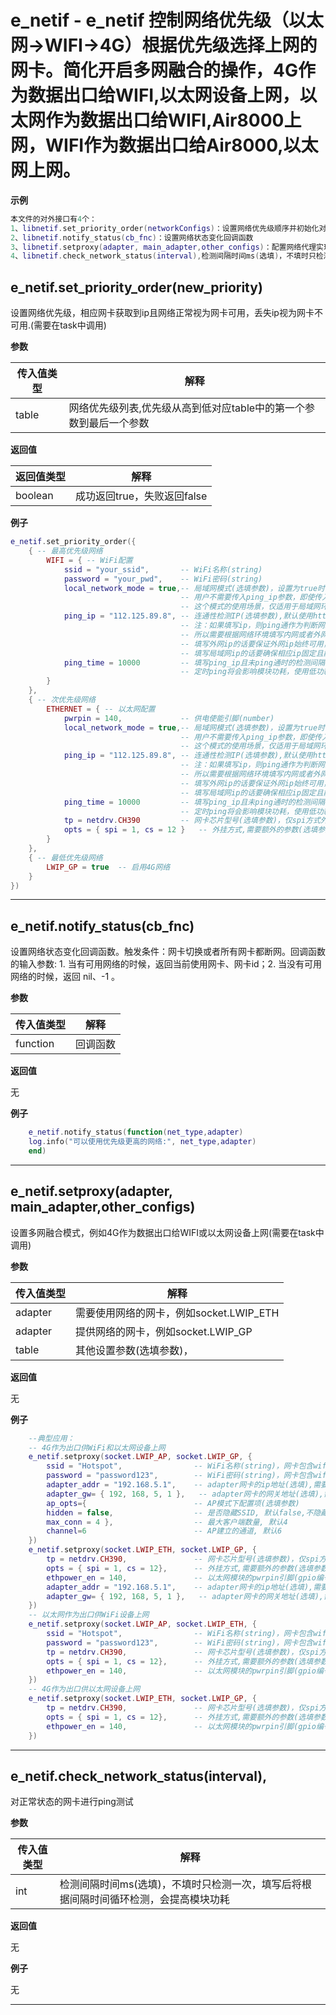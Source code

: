 # e_netif - e_netif 控制网络优先级（以太网->WIFI->4G）根据优先级选择上网的网卡。简化开启多网融合的操作，4G作为数据出口给WIFI,以太网设备上网，以太网作为数据出口给WIFI,Air8000上网，WIFI作为数据出口给Air8000,以太网上网。

**示例**

```lua
本文件的对外接口有4个：
1、libnetif.set_priority_order(networkConfigs)：设置网络优先级顺序并初始化对应网络(需要在task中调用)
2、libnetif.notify_status(cb_fnc)：设置网络状态变化回调函数
3、libnetif.setproxy(adapter, main_adapter,other_configs)：配置网络代理实现多网融合(需要在task中调用)
4、libnetif.check_network_status(interval),检测间隔时间ms(选填)，不填时只检测一次，填写后将根据间隔时间循环检测，会提高模块功耗

```

## e_netif.set_priority_order(new_priority)

设置网络优先级，相应网卡获取到ip且网络正常视为网卡可用，丢失ip视为网卡不可用.(需要在task中调用)

**参数**

|传入值类型|解释|
|-|-|
|table|网络优先级列表,优先级从高到低对应table中的第一个参数到最后一个参数|

**返回值**

|返回值类型|解释|
|-|-|
|boolean|成功返回true，失败返回false|

**例子**

```lua
e_netif.set_priority_order({
    { -- 最高优先级网络
        WIFI = { -- WiFi配置
            ssid = "your_ssid",       -- WiFi名称(string)
            password = "your_pwd",    -- WiFi密码(string)
            local_network_mode = true,-- 局域网模式(选填参数)，设置为true时，libnetif会自动将ping_ip设置为网卡的网关ip。
                                      -- 用户不需要传入ping_ip参数，即使传入了，也无效。
                                      -- 这个模式的使用场景，仅适用于局域网环境；可以访问外网时，不要使用
            ping_ip = "112.125.89.8", -- 连通性检测IP(选填参数),默认使用httpdns获取baidu.com的ip作为判断条件，
                                      -- 注：如果填写ip，则ping通作为判断网络是否可用的条件，
                                      -- 所以需要根据网络环境填写内网或者外网ip,
                                      -- 填写外网ip的话要保证外网ip始终可用，
                                      -- 填写局域网ip的话要确保相应ip固定且能够被ping通
            ping_time = 10000         -- 填写ping_ip且未ping通时的检测间隔(ms, 可选，默认为10秒)
                                      -- 定时ping将会影响模块功耗，使用低功耗模式的话可以适当延迟间隔时间
        }
    },
    { -- 次优先级网络
        ETHERNET = { -- 以太网配置
            pwrpin = 140,             -- 供电使能引脚(number)
            local_network_mode = true,-- 局域网模式(选填参数)，设置为true时，libnetif会自动将ping_ip设置为网卡的网关ip。
                                      -- 用户不需要传入ping_ip参数，即使传入了，也无效。
                                      -- 这个模式的使用场景，仅适用于局域网环境；可以访问外网时，不要使用
            ping_ip = "112.125.89.8", -- 连通性检测IP(选填参数),默认使用httpdns获取baidu.com的ip作为判断条件，
                                      -- 注：如果填写ip，则ping通作为判断网络是否可用的条件，
                                      -- 所以需要根据网络环境填写内网或者外网ip,
                                      -- 填写外网ip的话要保证外网ip始终可用，
                                      -- 填写局域网ip的话要确保相应ip固定且能够被ping通
            ping_time = 10000         -- 填写ping_ip且未ping通时的检测间隔(ms, 可选,默认为10秒)
                                      -- 定时ping将会影响模块功耗，使用低功耗模式的话可以适当延迟间隔时间
            tp = netdrv.CH390         -- 网卡芯片型号(选填参数)，仅spi方式外挂以太网时需要填写。
            opts = { spi = 1, cs = 12 }   -- 外挂方式,需要额外的参数(选填参数)，仅spi方式外挂以太网时需要填写。
        }
    },
    { -- 最低优先级网络
        LWIP_GP = true  -- 启用4G网络
    }
})

```

---

## e_netif.notify_status(cb_fnc)

设置网络状态变化回调函数。触发条件：网卡切换或者所有网卡都断网。回调函数的输入参数: 1. 当有可用网络的时候，返回当前使用网卡、网卡id；2. 当没有可用网络的时候，返回 nil、-1 。

**参数**

|传入值类型|解释|
|-|-|
|function|回调函数|

**返回值**

无

**例子**

```lua
    e_netif.notify_status(function(net_type,adapter)
    log.info("可以使用优先级更高的网络:", net_type,adapter)
    end)

```

---

## e_netif.setproxy(adapter, main_adapter,other_configs)

设置多网融合模式，例如4G作为数据出口给WIFI或以太网设备上网(需要在task中调用)

**参数**

|传入值类型|解释|
|-|-|
|adapter|需要使用网络的网卡，例如socket.LWIP_ETH|
|adapter|提供网络的网卡，例如socket.LWIP_GP|
|table|其他设置参数(选填参数)，|

**返回值**

无

**例子**

```lua
    --典型应用：
    -- 4G作为出口供WiFi和以太网设备上网
    e_netif.setproxy(socket.LWIP_AP, socket.LWIP_GP, {
        ssid = "Hotspot",                -- WiFi名称(string)，网卡包含wifi时填写
        password = "password123",        -- WiFi密码(string)，网卡包含wifi时填写
        adapter_addr = "192.168.5.1",    -- adapter网卡的ip地址(选填),需要自定义ip和网关ip时填写
        adapter_gw= { 192, 168, 5, 1 },   -- adapter网卡的网关地址(选填),需要自定义ip和网关ip时填写
        ap_opts={                        -- AP模式下配置项(选填参数)
        hidden = false,                  -- 是否隐藏SSID, 默认false,不隐藏
        max_conn = 4 },                  -- 最大客户端数量, 默认4
        channel=6                        -- AP建立的通道, 默认6
    })
    e_netif.setproxy(socket.LWIP_ETH, socket.LWIP_GP, {
        tp = netdrv.CH390,               -- 网卡芯片型号(选填参数)，仅spi方式外挂以太网时需要填写。
        opts = { spi = 1, cs = 12},      -- 外挂方式,需要额外的参数(选填参数)，仅spi方式外挂以太网时需要填写。
        ethpower_en = 140,               -- 以太网模块的pwrpin引脚(gpio编号)
        adapter_addr = "192.168.5.1",    -- adapter网卡的ip地址(选填),需要自定义ip和网关ip时填写
        adapter_gw= { 192, 168, 5, 1 },   -- adapter网卡的网关地址(选填),需要自定义ip和网关ip时填写
    })
    -- 以太网作为出口供WiFi设备上网
    e_netif.setproxy(socket.LWIP_AP, socket.LWIP_ETH, {
        ssid = "Hotspot",                -- WiFi名称(string)，网卡包含wifi时填写
        password = "password123",        -- WiFi密码(string)，网卡包含wifi时填写
        tp = netdrv.CH390,               -- 网卡芯片型号(选填参数)，仅spi方式外挂以太网时需要填写。
        opts = { spi = 1, cs = 12},      -- 外挂方式,需要额外的参数(选填参数)，仅spi方式外挂以太网时需要填写。
        ethpower_en = 140,               -- 以太网模块的pwrpin引脚(gpio编号)
    })
    -- 4G作为出口供以太网设备上网
    e_netif.setproxy(socket.LWIP_ETH, socket.LWIP_GP, {
        tp = netdrv.CH390,               -- 网卡芯片型号(选填参数)，仅spi方式外挂以太网时需要填写。
        opts = { spi = 1, cs = 12},      -- 外挂方式,需要额外的参数(选填参数)，仅spi方式外挂以太网时需要填写。
        ethpower_en = 140,               -- 以太网模块的pwrpin引脚(gpio编号)
    })

```

---

## e_netif.check_network_status(interval),

对正常状态的网卡进行ping测试

**参数**

|传入值类型|解释|
|-|-|
|int|检测间隔时间ms(选填)，不填时只检测一次，填写后将根据间隔时间循环检测，会提高模块功耗|

**返回值**

无

**例子**

无

---

